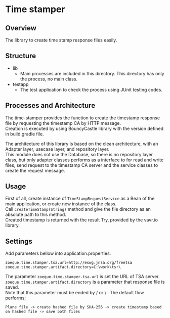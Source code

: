 # Time stamper
## Overview
The library to create time stamp response files easily.

## Structure  
- lib
  - Main processes are included in this directory. This directory has only the process, no main class.  
- testapp
  - The test application to check the process using JUnit testing codes.

## Processes and Architecture
The time-stamper provides the function to create the timestamp response file by requesting the timestamp CA 
by HTTP message.  
Creation is executed by using BouncyCastle library with the version defined in build.gradle file.  

The architecture of this library is based on the clean architecture, with an Adapter layer, usecase layer, and repository layer.  
This module does not use the Database, so there is no repository layer class, but only adapter classes performs as a interface to
for read and write files, send request to the timestamp CA server and the service classes to create the request message.


## Usage
First of all, create instance of `TimeStampRequestService` as a Bean of the main application,
or create new instance of the class.  
Call `createTimeStamp(String)` method and give the file directory as an absolute path to this method.  
Created timestamp is returned with the result Try, provided by the vavr.io library.

## Settings
Add parameters bellow into application.properties.
```properties
zoeque.time.stamper.tsa.url=http://eswg.jnsa.org/freetsa
zoeque.time.stamper.artifact.directory=C:\work\tsr\
```  
The parameter `zoeque.time.stamper.tsa.url` is set the URL of TSA server.  
`zoeque.time.stamper.artifact.directory` is a parameter that response file is saved.  
Note that this parameter must be ended by / or \ .
The default flow performs;
```
Plane file -> create hashed file by SHA-256 -> create timestamp based on hashed file -> save both files
```  

